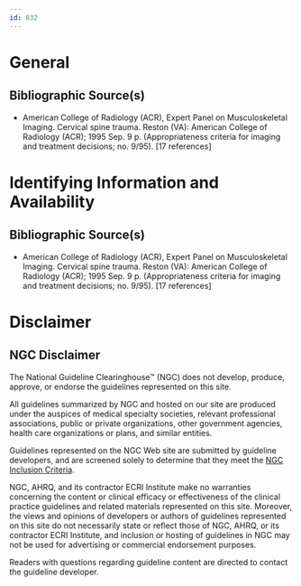 ```yaml
---
id: 832
---
```


# General

## Bibliographic Source(s)

- American College of Radiology (ACR), Expert Panel on Musculoskeletal Imaging. Cervical spine trauma. Reston (VA): American College of Radiology (ACR); 1995 Sep. 9 p. (Appropriateness criteria for imaging and treatment decisions; no. 9/95). [17 references]

# Identifying Information and Availability

## Bibliographic Source(s)

- American College of Radiology (ACR), Expert Panel on Musculoskeletal Imaging. Cervical spine trauma. Reston (VA): American College of Radiology (ACR); 1995 Sep. 9 p. (Appropriateness criteria for imaging and treatment decisions; no. 9/95). [17 references]

# Disclaimer

## NGC Disclaimer

The National Guideline Clearinghouse™ (NGC) does not develop, produce, approve, or endorse the guidelines represented on this site.

All guidelines summarized by NGC and hosted on our site are produced under the auspices of medical specialty societies, relevant professional associations, public or private organizations, other government agencies, health care organizations or plans, and similar entities.

Guidelines represented on the NGC Web site are submitted by guideline developers, and are screened solely to determine that they meet the [NGC Inclusion Criteria](/help-and-about/summaries/inclusion-criteria).

NGC, AHRQ, and its contractor ECRI Institute make no warranties concerning the content or clinical efficacy or effectiveness of the clinical practice guidelines and related materials represented on this site. Moreover, the views and opinions of developers or authors of guidelines represented on this site do not necessarily state or reflect those of NGC, AHRQ, or its contractor ECRI Institute, and inclusion or hosting of guidelines in NGC may not be used for advertising or commercial endorsement purposes.

Readers with questions regarding guideline content are directed to contact the guideline developer.

